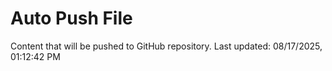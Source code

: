 # Auto Push File

Content that will be pushed to GitHub repository.
Last updated: 08/17/2025, 01:12:42 PM